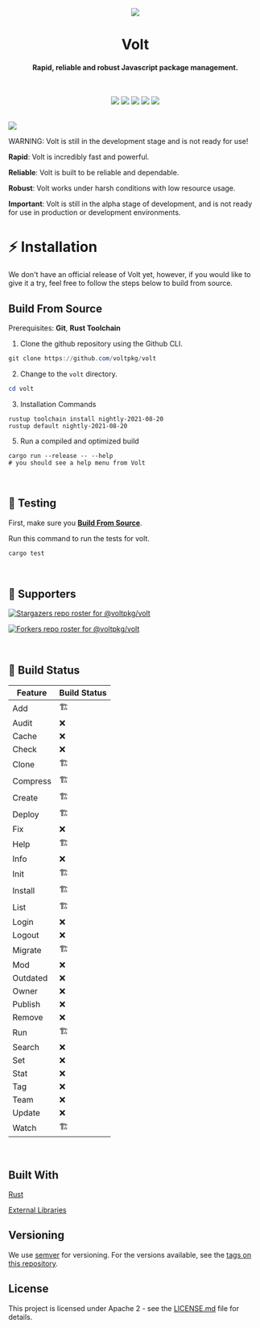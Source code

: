 <p align="center">
  <img src="https://github.com/voltpkg/volt/blob/master/assets/volt-transparent-bg.png?raw=true" />
</p>

<h1 align="center">Volt</h1>
<h4 align="center">Rapid, reliable and robust Javascript package management.</h4>
<br>

<p align="center">
  <img src="https://img.shields.io/badge/version-0.0.1--alpha-c6b5ff"> <img src="https://img.shields.io/github/license/voltpkg/volt?color=75ff73"> <img src="https://img.shields.io/tokei/lines/github/voltpkg/volt?color=%23ffb5f5"> <img src="https://img.shields.io/github/languages/top/voltpkg/volt?color=b5f0ff"> <img src="https://img.shields.io/github/languages/code-size/voltpkg/volt?color=%235e6cff&label=size">
</p>
<br>

<img src="https://user-images.githubusercontent.com/63039748/122814035-b9696280-d2e4-11eb-8157-67a49f03190d.png">

WARNING: Volt is still in the development stage and is not ready for use!

**Rapid**: Volt is incredibly fast and powerful.

**Reliable**: Volt is built to be reliable and dependable.

**Robust**: Volt works under harsh conditions with low resource usage.

**Important**: Volt is still in the alpha stage of development, and is not ready for use in production or development environments.
<br>

# :zap: Installation

We don't have an official release of Volt yet, however, if you would like to give it a try, feel free to follow the steps below to build from source.
<br>

## Build From Source

Prerequisites: **Git**, **Rust Toolchain**

1. Clone the github repository using the Github CLI.

```powershell
git clone https://github.com/voltpkg/volt
```

2. Change to the `volt` directory.

```powershell
cd volt
```

3. Installation Commands

```
rustup toolchain install nightly-2021-08-20
rustup default nightly-2021-08-20
```

5. Run a compiled and optimized build

```
cargo run --release -- --help
# you should see a help menu from Volt
```

<br>

## :test_tube: Testing

First, make sure you [**Build From Source**](https://github.com/voltpkg/volt/#build-from-source).

Run this command to run the tests for volt.

```powershell
cargo test
```

<br>

## :clap: Supporters

[![Stargazers repo roster for @voltpkg/volt](https://reporoster.com/stars/voltpkg/volt)](https://github.com/voltpkg/volt/stargazers)

[![Forkers repo roster for @voltpkg/volt](https://reporoster.com/forks/voltpkg/volt)](https://github.com/voltpkg/volt/network/members)

<br>

## :hammer: Build Status

| Feature  | Build Status |
| -------- | ------------ |
| Add      | 🏗️           |
| Audit    | ❌           |
| Cache    | ❌           |
| Check    | ❌           |
| Clone    | 🏗️           |
| Compress | 🏗️           |
| Create   | 🏗️           |
| Deploy   | 🏗️           |
| Fix      | ❌           |
| Help     | 🏗️           |
| Info     | ❌           |
| Init     | 🏗️           |
| Install  | 🏗️           |
| List     | 🏗️           |
| Login    | ❌           |
| Logout   | ❌           |
| Migrate  | 🏗️           |
| Mod      | ❌           |
| Outdated | ❌           |
| Owner    | ❌           |
| Publish  | ❌           |
| Remove   | ❌           |
| Run      | 🏗️           |
| Search   | ❌           |
| Set      | ❌           |
| Stat     | ❌           |
| Tag      | ❌           |
| Team     | ❌           |
| Update   | ❌           |
| Watch    | 🏗️           |

<br>

## Built With

[Rust](https://www.rust-lang.org/)

[External Libraries](https://github.com/voltpkg/volt/blob/dev/CREDITS.md)

## Versioning

We use [semver](https://semver.org/) for versioning. For the versions available, see the [tags on this repository](https://github.com/github.com/voltpkg/volt/tags).

## License

This project is licensed under Apache 2 - see the [LICENSE.md](LICENSE) file for details.
